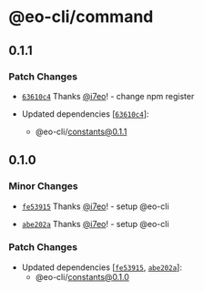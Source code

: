 # @eo-cli/command

## 0.1.1

### Patch Changes

- [`63610c4`](https://github.com/eopol/eo-cli/commit/63610c4d331b29d381734f488bbf129134eb8277) Thanks [@i7eo](https://github.com/i7eo)! - change npm register

- Updated dependencies [[`63610c4`](https://github.com/eopol/eo-cli/commit/63610c4d331b29d381734f488bbf129134eb8277)]:
  - @eo-cli/constants@0.1.1

## 0.1.0

### Minor Changes

- [`fe53915`](https://github.com/eopol/eo-cli/commit/fe539159d19fd32a312fe41dd69fd07e2353ad87) Thanks [@i7eo](https://github.com/i7eo)! - setup @eo-cli

- [`abe202a`](https://github.com/eopol/eo-cli/commit/abe202a0efaf5330d1eccbe77fb2e8fe2b7cdf12) Thanks [@i7eo](https://github.com/i7eo)! - setup @eo-cli

### Patch Changes

- Updated dependencies [[`fe53915`](https://github.com/eopol/eo-cli/commit/fe539159d19fd32a312fe41dd69fd07e2353ad87), [`abe202a`](https://github.com/eopol/eo-cli/commit/abe202a0efaf5330d1eccbe77fb2e8fe2b7cdf12)]:
  - @eo-cli/constants@0.1.0
